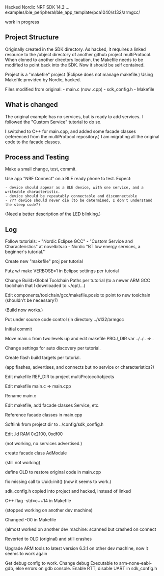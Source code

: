 
Hacked Nordic NRF SDK 14.2 ... examples/ble_peripheral/ble_app_template/pca1040/s132/armgcc/

work in progress

Project Structure
-

Originally created in the SDK directory.
As hacked, it requires a linked resource to the /object directory of another github project multiProtocol.
When cloned to another directory location, the Makefile needs to be modified to point back into the SDK.
Now it should be self contained.

Project is a "makefile" project (Eclipse does not manage makefile.)  Using Makefile provided by Nordic, hacked.

Files modified from original:
    - main.c (now .cpp)
    - sdk_config.h
    - Makefile

What is changed
-

The original example has no services, but is ready to add services.  I followed the "Custom Service" tutorial to do so.

I switched to C++ for main.cpp, and added some facade classes (referenced from the multiProtocol repository.)  I am migrating all the original code to the facade classes.


Process and Testing
-

Make a small change, test, commit.

Use app "NRF Connect" on a BLE ready phone to test.  Expect:

    - device should appear as a BLE device, with one service, and a writeable characteristic.
    - device should be repeatably connectable and disconnectable
    - ??? device should never die (to be determined, I don't understand the sleep code?)

(Need a better description of the LED blinking.)

Log
-

Follow tutorials:
    - "Nordic Eclipse GCC"
    - "Custom Service and Characteristics" at novelbits.io
    - Nordic "BT low energy services, a beginner's tutorial."

Create new "makefile" proj per tutorial

Futz w/ make VERBOSE=1 in Eclipse settings per tutorial

Change Build>Global Toolchain Paths per tutorial (to a newer ARM GCC toolchain that I downloaded to ~/opt/...)

Edit components/toolchain/gcc/makefile.posix to point to new toolchain (shouldn't be necessary?)

(Build now works.)

Put under source code control (in directory ../s132/armgcc

Initial commit

Move main.c from two levels up and edit makefile PROJ_DIR var ../../.. => .

Change settings for auto discovery per tutorial.

Create flash build targets per tutorial.

(app flashes, advertises, and connects but no service or characteristics?)

Edit makefile REF_DIR to project multiProtocol/objects

Edit makefile main.c => main.cpp

Rename main.c

Edit makefile, add facade classes Service, etc.

Reference facade classes in main.cpp

Softlink from project dir to ../config/sdk_config.h

Edit .ld RAM 0x2100, 0xdf00


(not working, no services advertised.)

create facade class AdModule

(still not working) 

define OLD to restore original code in main.cpp

fix missing call to Uuid::init() (now it seems to work.)

sdk_config.h copied into project and hacked, instead of linked

C++ flag -std=c++14 in Makefile

(stopped working on another dev machine)

Changed -O0 in Makefile

(almost worked on another dev machine: scanned but crashed on connect

Reverted to OLD (original) and still crashes

Upgrade ARM tools to latest version 6.3.1 on other dev machine, now it seems to work again

Get debug config to work. Change debug Executable to arm-none-eabi-gdb, else errors on gdb console.
Enable RTT, disable UART in sdk_config.h






